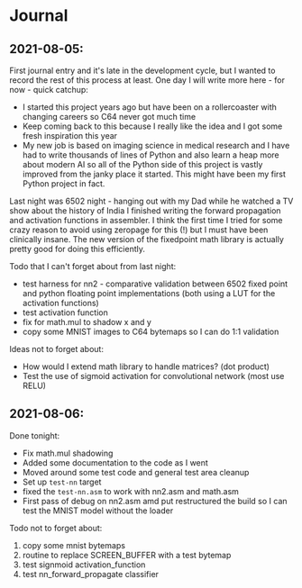 # Journal

## 2021-08-05:
First journal entry and it's late in the development cycle, but I wanted to record the rest of this process at least. One day I will write more here - for now - quick catchup:

* I started this project years ago but have been on a rollercoaster with changing careers so C64 never got much time
* Keep coming back to this because I really like the idea and I got some fresh inspiration this year
* My new job is based on imaging science in medical research and I have had to write thousands of lines of Python and also learn a heap more about modern AI so all of the Python side of this project is vastly improved from the janky place it started. This might have been my first Python project in fact.

Last night was 6502 night - hanging out with my Dad while he watched a TV show about the history of India I finished writing the forward propagation and activation functions in assembler. I think the first time I tried for some crazy reason to avoid using zeropage for this (!) but I must have been clinically insane. The new version of the fixedpoint math library is actually pretty good for doing this efficiently. 

Todo that I can't forget about from last night:
* test harness for nn2 - comparative validation between 6502 fixed point and python floating point implementations (both using a LUT for the activation functions)
* test activation function
* fix for math.mul to shadow x and y 
* copy some MNIST images to C64 bytemaps so I can do 1:1 validation

Ideas not to forget about:
* How would I extend math library to handle matrices? (dot product)
* Test the use of sigmoid activation for convolutional network (most use RELU)

## 2021-08-06:
Done tonight:
* Fix math.mul shadowing
* Added some documentation to the code as I went
* Moved around some test code and general test area cleanup
* Set up `test-nn` target
* fixed the `test-nn.asm` to work with nn2.asm and math.asm
* First pass of debug on nn2.asm amd put restructured the build so I can test the MNIST model without the loader

Todo not to forget about:
1. copy some mnist bytemaps 
2. routine to replace SCREEN_BUFFER with a test bytemap
3. test signmoid activation_function
4. test nn_forward_propagate classifier

 

